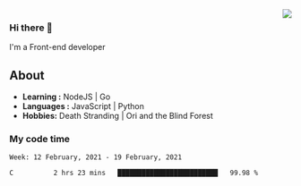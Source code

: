 <img align='right' src="https://github-readme-stats.vercel.app/api?username=strugglebak&show_icons=true">

### Hi there 👋

I'm a Front-end developer

## About

-  **Learning :** NodeJS | Go
-  **Languages :** JavaScript | Python
-  **Hobbies:** Death Stranding | Ori and the Blind Forest

### My code time

<!--START_SECTION:waka-->
```text
Week: 12 February, 2021 - 19 February, 2021

C          2 hrs 23 mins   █████████████████████████   99.98 % 
```
<!--END_SECTION:waka-->
